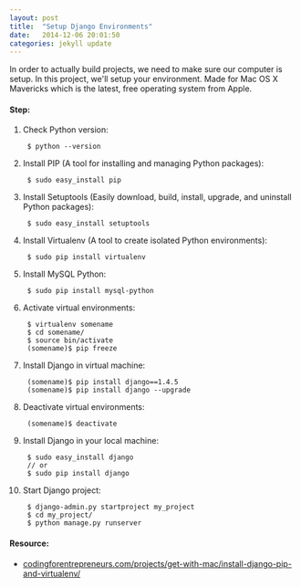 ```yaml
---
layout: post
title:  "Setup Django Environments"
date:   2014-12-06 20:01:50
categories: jekyll update
---
```

In order to actually build projects, we need to make sure our computer is setup. In this project, we'll setup your environment. Made for Mac OS X Mavericks which is the latest, free operating system from Apple.

#### **Step:**
1. Check Python version:

		$ python --version

2. Install PIP (A tool for installing and managing Python packages):

		$ sudo easy_install pip

3. Install Setuptools (Easily download, build, install, upgrade, and uninstall Python packages):

		$ sudo easy_install setuptools

4. Install Virtualenv (A tool to create isolated Python environments):

		$ sudo pip install virtualenv

5. Install MySQL Python:

		$ sudo pip install mysql-python

5. Activate virtual environments:

		$ virtualenv somename
		$ cd somename/
		$ source bin/activate
		(somename)$ pip freeze

6. Install Django in virtual machine:

		(somename)$ pip install django==1.4.5
		(somename)$ pip install django --upgrade

7. Deactivate virtual environments:

		(somename)$ deactivate

8. Install Django in your local machine:

		$ sudo easy_install django
		// or
		$ sudo pip install django

9. Start Django project:

		$ django-admin.py startproject my_project
		$ cd my_project/
		$ python manage.py runserver

#### **Resource:**
* [codingforentrepreneurs.com/projects/get-with-mac/install-django-pip-and-virtualenv/](http://codingforentrepreneurs.com/projects/get-with-mac/install-django-pip-and-virtualenv/)
